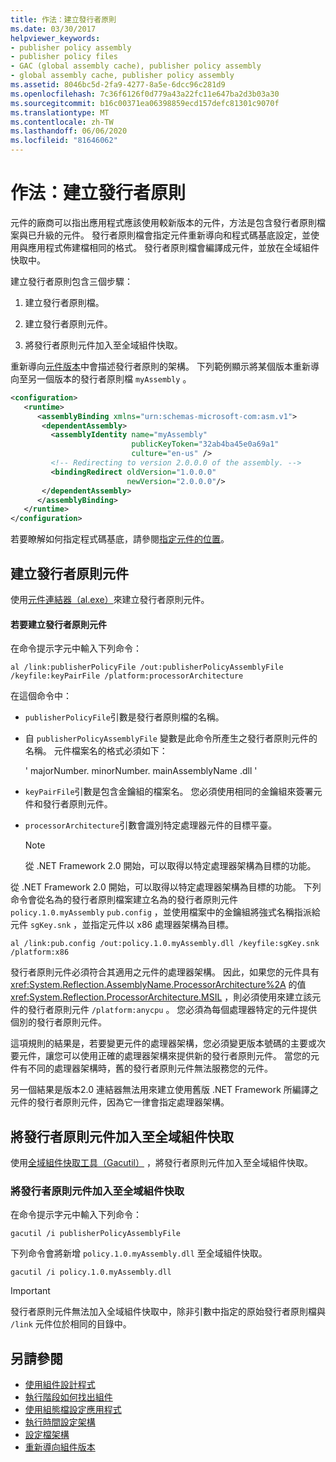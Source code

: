 ```yaml
---
title: 作法：建立發行者原則
ms.date: 03/30/2017
helpviewer_keywords:
- publisher policy assembly
- publisher policy files
- GAC (global assembly cache), publisher policy assembly
- global assembly cache, publisher policy assembly
ms.assetid: 8046bc5d-2fa9-4277-8a5e-6dcc96c281d9
ms.openlocfilehash: 7c36f6126f0d779a43a22fc11e647ba2d3b03a30
ms.sourcegitcommit: b16c00371ea06398859ecd157defc81301c9070f
ms.translationtype: MT
ms.contentlocale: zh-TW
ms.lasthandoff: 06/06/2020
ms.locfileid: "81646062"
---
```

# <a name="how-to-create-a-publisher-policy"></a>作法：建立發行者原則

元件的廠商可以指出應用程式應該使用較新版本的元件，方法是包含發行者原則檔案與已升級的元件。 發行者原則檔會指定元件重新導向和程式碼基底設定，並使用與應用程式佈建檔相同的格式。 發行者原則檔會編譯成元件，並放在全域組件快取中。

建立發行者原則包含三個步驟：

1. 建立發行者原則檔。

2. 建立發行者原則元件。

3. 將發行者原則元件加入至全域組件快取。

重新導向[元件版本](redirect-assembly-versions.md)中會描述發行者原則的架構。 下列範例顯示將某個版本重新導向至另一個版本的發行者原則檔 `myAssembly` 。

```xml
<configuration>
   <runtime>
      <assemblyBinding xmlns="urn:schemas-microsoft-com:asm.v1">
       <dependentAssembly>
         <assemblyIdentity name="myAssembly"
                           publicKeyToken="32ab4ba45e0a69a1"
                           culture="en-us" />
         <!-- Redirecting to version 2.0.0.0 of the assembly. -->
         <bindingRedirect oldVersion="1.0.0.0"
                          newVersion="2.0.0.0"/>
       </dependentAssembly>
      </assemblyBinding>
   </runtime>
</configuration>
```

若要瞭解如何指定程式碼基底，請參閱[指定元件的位置](specify-assembly-location.md)。

## <a name="creating-the-publisher-policy-assembly"></a>建立發行者原則元件

使用[元件連結器（al.exe）](../tools/al-exe-assembly-linker.md)來建立發行者原則元件。

#### <a name="to-create-a-publisher-policy-assembly"></a>若要建立發行者原則元件

在命令提示字元中輸入下列命令：

```console
al /link:publisherPolicyFile /out:publisherPolicyAssemblyFile /keyfile:keyPairFile /platform:processorArchitecture
```

在這個命令中：

- `publisherPolicyFile`引數是發行者原則檔的名稱。

- 自 `publisherPolicyAssemblyFile` 變數是此命令所產生之發行者原則元件的名稱。 元件檔案名的格式必須如下：

  ' majorNumber. minorNumber. mainAssemblyName .dll '

- `keyPairFile`引數是包含金鑰組的檔案名。 您必須使用相同的金鑰組來簽署元件和發行者原則元件。

- `processorArchitecture`引數會識別特定處理器元件的目標平臺。

  > [!NOTE]
  > 從 .NET Framework 2.0 開始，可以取得以特定處理器架構為目標的功能。

從 .NET Framework 2.0 開始，可以取得以特定處理器架構為目標的功能。 下列命令會從名為的發行者原則檔案建立名為的發行者原則元件 `policy.1.0.myAssembly` `pub.config` ，並使用檔案中的金鑰組將強式名稱指派給元件 `sgKey.snk` ，並指定元件以 x86 處理器架構為目標。

```console
al /link:pub.config /out:policy.1.0.myAssembly.dll /keyfile:sgKey.snk /platform:x86
```

發行者原則元件必須符合其適用之元件的處理器架構。 因此，如果您的元件具有 <xref:System.Reflection.AssemblyName.ProcessorArchitecture%2A> 的值 <xref:System.Reflection.ProcessorArchitecture.MSIL> ，則必須使用來建立該元件的發行者原則元件 `/platform:anycpu` 。 您必須為每個處理器特定的元件提供個別的發行者原則元件。

這項規則的結果是，若要變更元件的處理器架構，您必須變更版本號碼的主要或次要元件，讓您可以使用正確的處理器架構來提供新的發行者原則元件。 當您的元件有不同的處理器架構時，舊的發行者原則元件無法服務您的元件。

另一個結果是版本2.0 連結器無法用來建立使用舊版 .NET Framework 所編譯之元件的發行者原則元件，因為它一律會指定處理器架構。

## <a name="adding-the-publisher-policy-assembly-to-the-global-assembly-cache"></a>將發行者原則元件加入至全域組件快取

使用[全域組件快取工具（Gacutil）](../tools/gacutil-exe-gac-tool.md) ，將發行者原則元件加入至全域組件快取。

### <a name="to-add-the-publisher-policy-assembly-to-the-global-assembly-cache"></a>將發行者原則元件加入至全域組件快取

在命令提示字元中輸入下列命令：

```console
gacutil /i publisherPolicyAssemblyFile
```

下列命令會將新增 `policy.1.0.myAssembly.dll` 至全域組件快取。

```console
gacutil /i policy.1.0.myAssembly.dll
```

> [!IMPORTANT]
> 發行者原則元件無法加入全域組件快取中，除非引數中指定的原始發行者原則檔與 `/link` 元件位於相同的目錄中。

## <a name="see-also"></a>另請參閱

- [使用組件設計程式](../../standard/assembly/index.md)
- [執行階段如何找出組件](../deployment/how-the-runtime-locates-assemblies.md)
- [使用組態檔設定應用程式](index.md)
- [執行時間設定架構](./file-schema/runtime/index.md)
- [設定檔架構](./file-schema/index.md)
- [重新導向組件版本](redirect-assembly-versions.md)
